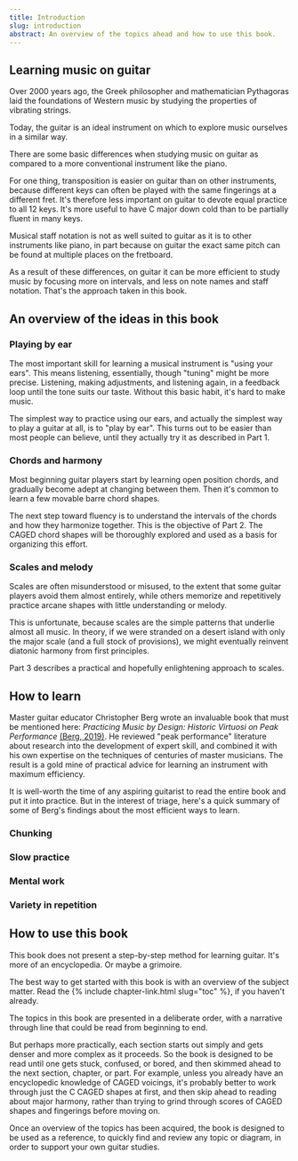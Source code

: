 ```yaml
---
title: Introduction
slug: introduction
abstract: An overview of the topics ahead and how to use this book.
---
```


## Learning music on guitar

Over 2000 years ago,
the Greek philosopher and mathematician Pythagoras laid the foundations of Western music 
by studying the properties of vibrating strings.

Today,
the guitar is an ideal instrument on which to explore music ourselves in a similar way.

There are some basic differences when studying music on guitar as compared to a more conventional instrument like the piano.

For one thing,
transposition is easier on guitar than on other instruments,
because different keys can often be played with the same fingerings at a different fret.
It's therefore less important on guitar to devote equal practice to all 12 keys.
It's more useful to have C major down cold than to be partially fluent in many keys.

Musical staff notation is not as well suited to guitar as it is to other instruments like piano,
in part because on guitar 
the exact same pitch can be found at multiple places on the fretboard.

As a result of these differences,
on guitar it can be more efficient to study music by focusing more on intervals,
and less on note names and staff notation.
That's the approach taken in this book.

## An overview of the ideas in this book

### Playing by ear

The most important skill for learning a musical instrument is "using your ears".
This means listening, essentially,
though "tuning" might be more precise.
Listening, making adjustments, and listening again,
in a feedback loop until the tone suits our taste.
Without this basic habit,
it's hard to make music. 

The simplest way to practice using our ears,
and actually the simplest way to play a guitar at all,
is to "play by ear".
This turns out to be easier than most people can believe,
until they actually try it as described in Part 1.

### Chords and harmony

Most beginning guitar players start by learning open position chords,
and gradually become adept at changing between them.
Then it's common to learn a few movable barre chord shapes.

The next step toward fluency is to understand the intervals of the chords and how they harmonize together.
This is the objective of Part 2.
The CAGED chord shapes will be thoroughly explored
and used as a basis for organizing this effort.

### Scales and melody

Scales are often misunderstood or misused,
to the extent that some guitar players avoid them almost entirely,
while others memorize and repetitively practice arcane shapes with little understanding or melody.

This is unfortunate,
because scales are the simple patterns that underlie almost all music.
In theory,
if we were stranded on a desert island with only the major scale
(and a full stock of provisions),
we might eventually reinvent diatonic harmony from first principles.

Part 3 describes a practical and hopefully enlightening approach to scales.

## How to learn

Master guitar educator Christopher Berg wrote an invaluable book that must be mentioned here:
*Practicing Music by Design: Historic Virtuosi on Peak Performance*
[(Berg, 2019)](references#berg-2019).
He reviewed "peak performance" literature
about research into the development of expert skill,
and combined it with his own expertise on the techniques of centuries of master musicians.
The result is a gold mine of practical advice for learning an instrument with maximum efficiency.

It is well-worth the time of any aspiring guitarist to read the entire book and put it into practice.
But in the interest of triage,
here's a quick summary of some of Berg's findings about the most efficient ways to learn.

### Chunking
### Slow practice
### Mental work
### Variety in repetition

## How to use this book

This book does not present a step-by-step method for learning guitar.
It's more of an encyclopedia.
Or maybe a grimoire.

The best way to get started with this book is with an overview of the subject matter.
Read the {% include chapter-link.html slug="toc" %},
if you haven't already.

The topics in this book are presented in a deliberate order,
with a narrative through line that could be read from beginning to end.

But perhaps more practically,
each section starts out simply and gets denser and more complex as it proceeds.
So the book is designed to be read until one gets stuck, confused, or bored,
and then skimmed ahead to the next section, chapter, or part.
For example,
unless you already have an encyclopedic knowledge of CAGED voicings,
it's probably better to work through just the C CAGED shapes at first,
and then skip ahead to reading about major harmony,
rather than trying to grind through scores of CAGED shapes and fingerings before moving on.

Once an overview of the topics has been acquired,
the book is designed to be used as a reference,
to quickly find and review any topic or diagram,
in order to support your own guitar studies.
